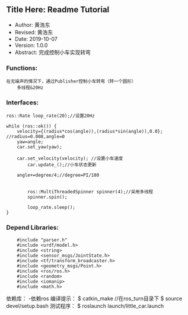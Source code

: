## Title Here: Readme Tutorial

- Author: 黄浩东
- Revised: 黄浩东
- Date: 2019-10-07 
- Version: 1.0.0
- Abstract: 完成控制小车实现转弯 

### Functions:
	在无噪声的情况下，通过Publisher控制小车转弯（转一个圆形） 
        多线程&20Hz
### Interfaces:

    ros::Rate loop_rate(20);//设置20Hz 

    while (ros::ok()) {
	    velocity={(radius*cos(angle)),(radius*sin(angle)),0.0}; //radius=0.008,angle=0
	    yaw=angle; 
	    car.set_yaw(yaw);
	    
	    car.set_velocity(velocity); //设置小车速度
            car.update_();//小车状态更新
	    
	    angle+=degree/4;//degree=PI/180
	    

            ros::MultiThreadedSpinner spinner(4);//采用多线程
            spinner.spin();

            loop_rate.sleep();
    }
        
### Depend Libraries:
        #include "parser.h"
        #include <urdf/model.h>
        #include <string>
        #include <sensor_msgs/JointState.h>
        #include <tf/transform_broadcaster.h>
        #include <geometry_msgs/Point.h>
        #include <ros/ros.h>
        #include <random>
        #include <iomanip>
        #include <math.h>

依赖库：
        -依赖ros 
编译提示：
        $ catkin_make //在ros_turn目录下 
        $ source devel/setup.bash 
测试程序：
        $ roslaunch launch/little_car.launch
